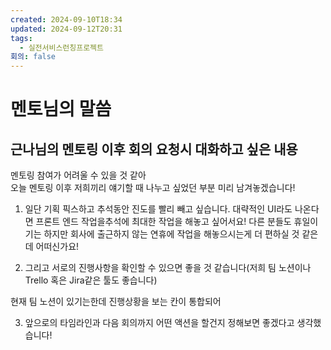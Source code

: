 ```yaml
---
created: 2024-09-10T18:34
updated: 2024-09-12T20:31
tags:
  - 실전서비스런칭프로젝트
회의: false
---
```

# 멘토님의 말씀





## 근나님의 멘토링 이후 회의 요청시 대화하고 싶은 내용
멘토링 참여가 어려울 수 있을 것 같아  
오늘 멘토링 이후 저희끼리 얘기할 때 나누고 싶었던 부분 미리 남겨놓겠습니다!  

1. 일단 기획 픽스하고 추석동안 진도를 빨리 빼고 싶습니다. 대략적인 UI라도 나온다면 프론트 엔드 작업을추석에 최대한 작업을 해놓고 싶어서요! 다른 분들도 휴일이기는 하지만 회사에 출근하지 않는 연휴에 작업을 해놓으시는게 더 편하실 것 같은데 어떠신가요!

1. 그리고 서로의 진행사항을 확인할 수 있으면 좋을 것 같습니다(저희 팀 노션이나 Trello 혹은 Jira같은 툴도 좋습니다)

현재 팀 노션이 있기는한데 진행상황을 보는 칸이 통합되어 


3. 앞으로의 타임라인과 다음 회의까지 어떤 액션을 할건지 정해보면 좋겠다고 생각했습니다!